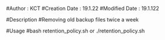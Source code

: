 #Author : KCT
#Creation Date : 19.1.22
#Modified Date : 19.1.122

#Description
#Removing old backup files twice a week

#Usage
#bash retention_policy.sh or ./retention_policy.sh 